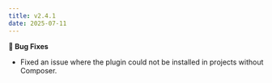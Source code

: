```yaml
---
title: v2.4.1
date: 2025-07-11
---
```


**🐞 Bug Fixes**

- Fixed an issue where the plugin could not be installed in projects without Composer.
